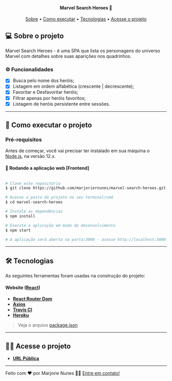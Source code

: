 <h4 align="center"> 
	Marvel Search Heroes 🦸
</h4>

<p align="center">
 <a href="#-sobre-o-projeto">Sobre</a> •
 <a href="#-como-executar-o-projeto">Como executar</a> • 
 <a href="#-tecnologias">Tecnologias</a> • 
 <a href="#-acesse-o-projeto">Acesse o projeto</a>
</p>

## 💻 Sobre o projeto

Marvel Search Heroes - é uma SPA que lista os personagens do universo Marvel com detalhes sobre suas aparições nos quadrinhos.

### ⚙️ Funcionalidades

- [x] Busca pelo nome dos heróis;
- [x] Listagem em ordem alfabética (crescente | decrescente);
- [x] Favoritar e Desfavoritar heróis;
- [x] Filtrar apenas por heróis favoritos;
- [x] Listagem de heróis persistente entre sessões.

---

## 🚀 Como executar o projeto

### Pré-requisitos

Antes de começar, você vai precisar ter instalado em sua máquina o [Node.js](https://nodejs.org/en/), na versão 12.x.

#### 🧭 Rodando a aplicação web [Frontend]

```bash

# Clone este repositório
$ git clone https://github.com/marjoriernunes/marvel-search-heroes.git

# Acesse a pasta do projeto no seu terminal/cmd
$ cd marvel-search-heroes

# Instale as dependências
$ npm install

# Execute a aplicação em modo de desenvolvimento
$ npm start

# A aplicação será aberta na porta:3000 - acesse http://localhost:3000

```

---

## 🛠 Tecnologias

As seguintes ferramentas foram usadas na construção do projeto:

#### **Website**  ([React](https://reactjs.org/))

-   **[React Router Dom](https://github.com/ReactTraining/react-router/tree/master/packages/react-router-dom)**
-   **[Axios](https://github.com/axios/axios)**
-   **[Travis CI](https://travis-ci.com/)**
-   **[Heroku](https://www.heroku.com/)**

> Veja o arquivo  [package.json](https://github.com/marjoriernunes/marvel-search-heroes/blob/main/package.json)

---

## 👨‍💻 Acesse o projeto

-   **[URL Pública](https://marvel-search-heroes.herokuapp.com/)**

---

Feito com ❤️ por Marjorie Nunes 👋🏽 [Entre em contato!](https://www.linkedin.com/in/marjoriernunes/)

